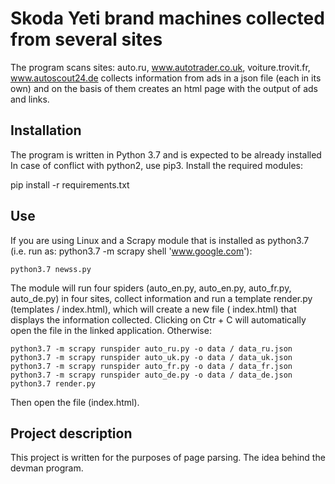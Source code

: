 # Skoda Yeti brand machines collected from several sites
The program scans sites: auto.ru, www.autotrader.co.uk, voiture.trovit.fr, www.autoscout24.de collects information from ads in a json file (each in its own) and on the basis of them creates an html page with the output of ads and links.
## Installation
The program is written in Python 3.7 and is expected to be already installed
In case of conflict with python2, use pip3. Install the required modules:

pip install -r requirements.txt
## Use
If you are using Linux and a Scrapy module that is installed as python3.7 (i.e. run as: python3.7 -m scrapy shell 'www.google.com'):

    python3.7 newss.py
The module will run four spiders (auto_en.py, auto_en.py, auto_fr.py, auto_de.py) in four sites, collect information and run a template render.py (templates / index.html), which will create a new file ( index.html) that displays the information collected. Clicking on Ctr + C will automatically open the file in the linked application.
Otherwise:
```
python3.7 -m scrapy runspider auto_ru.py -o data / data_ru.json
python3.7 -m scrapy runspider auto_uk.py -o data / data_uk.json
python3.7 -m scrapy runspider auto_fr.py -o data / data_fr.json
python3.7 -m scrapy runspider auto_de.py -o data / data_de.json
python3.7 render.py
```
Then open the file (index.html).
## Project description
This project is written for the purposes of page parsing. The idea behind the devman program.
